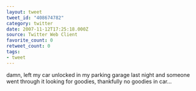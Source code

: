 ```yaml
---
layout: tweet
tweet_id: "408674782"
category: twitter
date: 2007-11-12T17:25:18.000Z
source: Twitter Web Client
favorite_count: 0
retweet_count: 0
tags:
- tweet
---
```


damn, left my car unlocked in my parking garage last night and someone went through it looking for goodies, thankfully no goodies in car...
